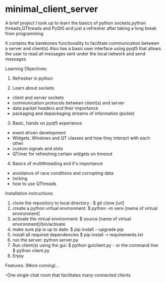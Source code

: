 # minimal_client_server

A brief project I took up to learn the basics of python sockets,python threads,QThreads and PyQt5 and just a refresher after taking a long break from programming

It contains the barebones functionality to facilitate communication between a server and client(s)
Also has a basic user interface using pyqt5 that allows the user to read all messages sent under the local network and send messages

Learning Objectives:

1. Refresher in python

2. Learn about sockets
  - client and server sockets
  - communication protocols between client(s) and server 
  - data packet headers and their importance
  - packaging and depackaging streams of information (pickle)
  
3. Basic, hands on pyqt5 experience
  - event driven development
  - Widgets, Windows and QT classes and how they interact with each other
  - custom signals and slots
  - QTimer for refreshing certain widgets on timeout
  
4. Basics of multithreading and it's importance
  - avoidance of race conditions and corrupting data
  - locking
  - how to use QThreads
  
 
 Installation instructions:
 
 1. clone the repository to local directory : $ git clone [url]
 2. create a python virtual environment: $ python -m venv [name of virtual environment]
 3. activate the virtual environment: $ source [name of virtual environment]/bin/activate
 4. make sure pip is up to date: $ pip install --upgrade pip
 5. install all required dependencies $ pip install -r requirements.txt
 6. run the server: python server.py
 7. Run client(s) using the gui: $ python guiclient.py
            - or the command line: $ python client.py
 8. Enjoy
 
 
 
 Features: (More coming)...
  
  -One single chat room that facilitates many connected clients 
